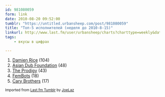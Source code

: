 ```yaml
---
id: 981080059
form: link
date: 2010-08-20 09:52:00
tumblr: "https://untitled.urbansheep.com/post/981080059"
title: "Топ-5 исполнителей (неделя до 2010-8-15)"
linkurl: http://www.last.fm/user/urbansheep/charts?charttype=weekly&date_to=1281873600
tags:
    - вкусы в цифрах

---
```

<ol><li>
<a rel="nofollow" target="_blank" href="http://www.last.fm/music/Damien+Rice">Damien Rice</a> (104)</li>
<li>
<a rel="nofollow" target="_blank" href="http://www.last.fm/music/Asian+Dub+Foundation">Asian Dub Foundation</a> (48)</li>
<li>
<a rel="nofollow" target="_blank" href="http://www.last.fm/music/The+Prodigy">The Prodigy</a> (43)</li>
<li>
<a rel="nofollow" target="_blank" href="http://www.last.fm/music/FemBots">FemBots</a> (18)</li>
<li>
<a rel="nofollow" target="_blank" href="http://www.last.fm/music/Cary+Brothers">Cary Brothers</a> (17)</li>
</ol><p><small>Imported from <a rel="nofollow" target="_blank" href="http://joelaz.com/post/23488847/last-fm-tumblr-weekly-top-artists">Last.fm Tumblr</a> by <a rel="nofollow" target="_blank" href="http://joelaz.com">JoeLaz</a></small></p>
